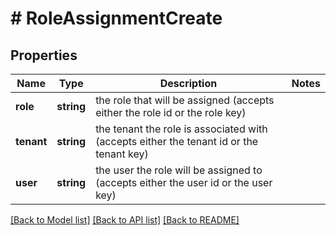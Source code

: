 # # RoleAssignmentCreate

## Properties

Name | Type | Description | Notes
------------ | ------------- | ------------- | -------------
**role** | **string** | the role that will be assigned (accepts either the role id or the role key) |
**tenant** | **string** | the tenant the role is associated with (accepts either the tenant id or the tenant key) |
**user** | **string** | the user the role will be assigned to (accepts either the user id or the user key) |

[[Back to Model list]](../../README.md#models) [[Back to API list]](../../README.md#endpoints) [[Back to README]](../../README.md)
